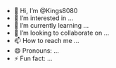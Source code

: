 - 👋 Hi, I’m @Kings8080
- 👀 I’m interested in ...
- 🌱 I’m currently learning ...
- 💞️ I’m looking to collaborate on ...
- 📫 How to reach me ...
- 😄 Pronouns: ...
- ⚡ Fun fact: ...

<!---
Kings8080/Kings8080 is a ✨ special ✨ repository because its `README.md` (this file) appears on your GitHub profile.
You can click the Preview link to take a look at your changes.
--->
